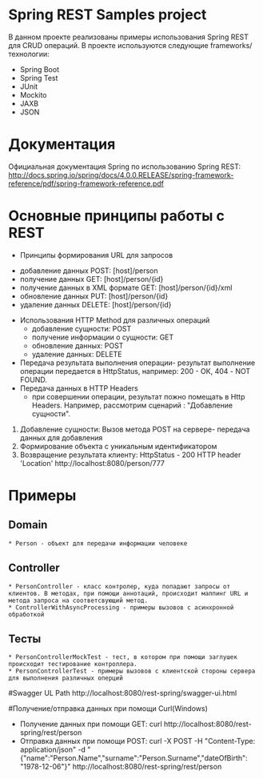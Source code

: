 Spring REST Samples project
=======================
В данном проекте реализованы примеры использования Spring REST для CRUD операций.
В проекте используются следующие frameworks/технологии: 
 - Spring Boot
 - Spring Test
 - JUnit
 - Mockito
 - JAXB
 - JSON

# Документация
Официальная документация Spring по использованию Spring REST:  
http://docs.spring.io/spring/docs/4.0.0.RELEASE/spring-framework-reference/pdf/spring-framework-reference.pdf

# Основные принципы работы с REST
* Принципы формирования URL для запросов
- добавление данных POST: [host]/person
- получение данных GET: [host]/person/{id}
- получение данных в XML формате GET: [host]/person/{id}/xml
- обновление данных PUT: [host]/person/{id}
- удаление данных DELETE: [host]/person/{id}

* Использования HTTP Method для различных операций
	- добавление сущности: POST
	- получение информации о сущности: GET
	- обновление данных: POST
	- удаление данных: DELETE
* Передача результата выполнения операции- результат выполнение операции передается в HttpStatus, например: 200 - ОК, 404 - NOT FOUND.
* Передача данных в HTTP Headers
	- при совершении операции, результат пожно помещать в Http Headers. 
	Например, рассмотрим сценарий : "Добавление сущности".
1. Добавление сущности: Вызов метода POST на сервере- передача данных для добавления
2. Формирование объекта с уникальным идентификатором
3. Возвращение результата клиенту: 
			HttpStatus - 200
			HTTP header 'Location' http://localhost:8080/person/777
# Примеры

## Domain
	* Person - объект для передачи информации человеке

## Controller
	* PersonController - класс контролер, куда попадают запросы от клиентов. В методах, при помощи аннотаций, происходит маппинг URL и метода запроса на соответсвующий метод.
    * ControllerWithAsyncProcessing - примеры вызовов с асинхронной обработкой
	
## Тесты
	* PersonControllerMockTest - тест, в котором при помощи заглушек происходит тестирование контроллера.
	* PersonControllerTest - примеры вызовов с клиентской стороны сервера для выполнения различных оперций


#Swagger UL Path
http://localhost:8080/rest-spring/swagger-ui.html

#Получение/отправка данных при помощи Curl(Windows)
* Получение данных при помощи GET: curl http://localhost:8080/rest-spring/rest/person
* Отправка данных при помощи POST: curl -X POST -H "Content-Type: application/json" -d "{\"name\":\"Person.Name\",\"surname\":\"Person.Surname\",\"dateOfBirth\": \"1978-12-06\"}" http://localhost:8080/rest-spring/rest/person